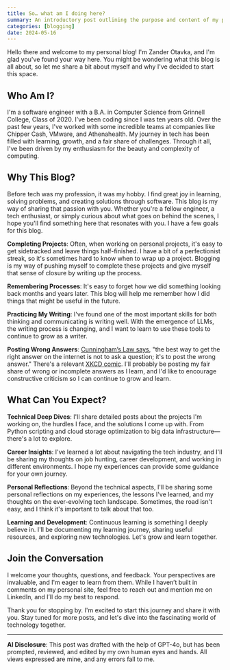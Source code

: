 ```yaml
---
title: So… what am I doing here?
summary: An introductory post outlining the purpose and content of my personal blog, including technical deep dives, career insights, and personal reflections.
categories: [blogging]
date: 2024-05-16
---
```


Hello there and welcome to my personal blog! I'm Zander Otavka, and I'm glad
you've found your way here. You might be wondering what this blog is all about,
so let me share a bit about myself and why I've decided to start this space.

## Who Am I?

I'm a software engineer with a B.A. in Computer Science from Grinnell College,
Class of 2020. I’ve been coding since I was ten years old. Over the past few
years, I've worked with some incredible teams at companies like Chipper Cash,
VMware, and Athenahealth. My journey in tech has been filled with learning,
growth, and a fair share of challenges. Through it all, I've been driven by my
enthusiasm for the beauty and complexity of computing.

## Why This Blog?

Before tech was my profession, it was my hobby. I find great joy in learning,
solving problems, and creating solutions through software. This blog is my way
of sharing that passion with you. Whether you're a fellow engineer, a tech
enthusiast, or simply curious about what goes on behind the scenes, I hope
you'll find something here that resonates with you. I have a few goals for this
blog.

**Completing Projects**: Often, when working on personal projects, it's easy to
get sidetracked and leave things half-finished. I have a bit of a perfectionist
streak, so it's sometimes hard to know when to wrap up a project. Blogging is my
way of pushing myself to complete these projects and give myself that sense of
closure by writing up the process.

**Remembering Processes**: It's easy to forget how we did something looking back
months and years later. This blog will help me remember how I did things that
might be useful in the future.

**Practicing My Writing**: I've found one of the most important skills for both
thinking and communicating is writing well. With the emergence of LLMs, the
writing process is changing, and I want to learn to use these tools to continue
to grow as a writer.

**Posting Wrong Answers**: [Cunningham’s Law
says](https://meta.wikimedia.org/wiki/Cunningham%27s_Law), "the best way to get
the right answer on the internet is not to ask a question; it's to post the
wrong answer." There's a relevant [XKCD comic](https://xkcd.com/386/). I'll
probably be posting my fair share of wrong or incomplete answers as I learn, and
I'd like to encourage constructive criticism so I can continue to grow and
learn.

## What Can You Expect?

**Technical Deep Dives**: I'll share detailed posts about the projects I'm
working on, the hurdles I face, and the solutions I come up with. From Python
scripting and cloud storage optimization to big data infrastructure—there's a
lot to explore.

**Career Insights**: I've learned a lot about navigating the tech industry, and
I'll be sharing my thoughts on job hunting, career development, and working in
different environments. I hope my experiences can provide some guidance for your
own journey.

**Personal Reflections**: Beyond the technical aspects, I'll be sharing some
personal reflections on my experiences, the lessons I've learned, and my
thoughts on the ever-evolving tech landscape. Sometimes, the road isn't easy,
and I think it's important to talk about that too.

**Learning and Development**: Continuous learning is something I deeply believe
in. I'll be documenting my learning journey, sharing useful resources, and
exploring new technologies. Let's grow and learn together.

## Join the Conversation

I welcome your thoughts, questions, and feedback. Your perspectives are
invaluable, and I'm eager to learn from them. While I haven’t built in comments
on my personal site, feel free to reach out and mention me on LinkedIn, and I’ll
do my best to respond.

Thank you for stopping by. I'm excited to start this journey and share it with
you. Stay tuned for more posts, and let's dive into the fascinating world of
technology together.

---

**AI Disclosure**: This post was drafted with the help of GPT-4o, but has been
prompted, reviewed, and edited by my own human eyes and hands. All views
expressed are mine, and any errors fall to me.
